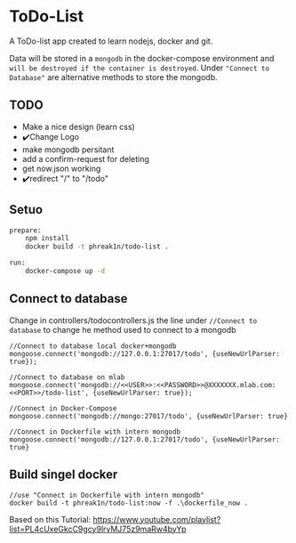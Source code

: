 # ToDo-List

A ToDo-list app created to learn nodejs, docker and git.

Data will be stored in a `mongodb` in the docker-compose environment and `will be destroyed if the container is destroyed`.
Under `"Connect to Database"` are alternative methods to store the mongodb.

## TODO

* Make a nice design (learn css)
* ✔️Change Logo
* make mongodb persitant
* add a confirm-request for deleting
* get now.json working
* ✔️redirect "/" to "/todo"

## Setuo

```bash
prepare:
    npm install
    docker build -t phreak1n/todo-list .

run:
    docker-compose up -d
```

## Connect to database

Change in controllers/todocontrollers.js the line under `//Connect to database` to change he method used to connect to a mongodb

```node
//Connect to database local docker+mongodb
mongoose.connect('mongodb://127.0.0.1:27017/todo', {useNewUrlParser: true});

//Connect to database on mlab
mongoose.connect('mongodb://<<USER>>:<<PASSWORD>>@XXXXXXX.mlab.com:<<PORT>>/todo-list', {useNewUrlParser: true});

//Connect in Docker-Compose
mongoose.connect('mongodb://mongo:27017/todo', {useNewUrlParser: true}

//Connect in Dockerfile with intern mongodb
mongoose.connect('mongodb://127.0.0.1:27017/todo', {useNewUrlParser: true}
```

## Build singel docker

```
//use "Connect in Dockerfile with intern mongodb"
docker build -t phreak1n/todo-list:now -f .\dockerfile_now .
```
Based on this Tutorial:
<https://www.youtube.com/playlist?list=PL4cUxeGkcC9gcy9lrvMJ75z9maRw4byYp>
